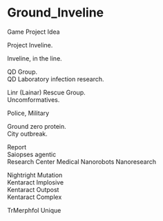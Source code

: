 # Ground_Inveline
Game Project Idea

Project Inveline.

Inveline, in the line.

QD Group.   
QD Laboratory infection research.

Linr (Lainar) Rescue Group.  
Uncomformatives.  

Police, Military 

Ground zero protein.  
City outbreak.  

Report  
Saiopses agentic  
Research Center Medical Nanorobots Nanoresearch

Nightright Mutation  
Kentaract Implosive  
Kentaract Outpost  
Kentaract Complex  

TrMerphfol Unique

